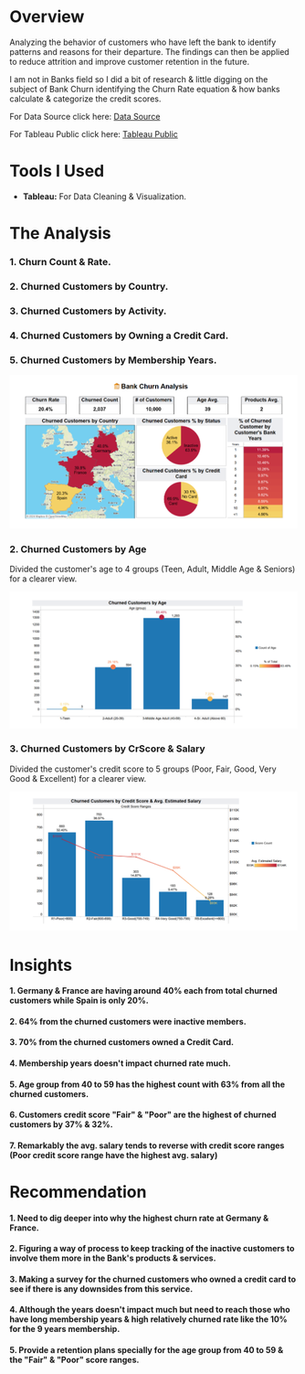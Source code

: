 # Overview

Analyzing the behavior of customers who have left the bank to identify patterns and reasons for their departure.
The findings can then be applied to reduce attrition and improve customer retention in the future.

I am not in Banks field so I did a bit of research & little digging on the subject of Bank Churn identifying the Churn Rate equation & how banks calculate & categorize the credit scores.

For Data Source click here: [Data Source](/Source_Data/Bank+Customer+Churn.zip/)

For Tableau Public click here: [Tableau Public](https://public.tableau.com/views/BankChurn_17249682380290/BankChurnAnalysisOverview?:language=en-US&:sid=&:display_count=n&:origin=viz_share_link)

# Tools I Used

- **Tableau:** For Data Cleaning & Visualization.

# The Analysis

### 1. Churn Count & Rate.
### 2. Churned Customers by Country.
### 3. Churned Customers by Activity.
### 4. Churned Customers by Owning a Credit Card.
### 5. Churned Customers by Membership Years.

![](Images/1_Bank_Churn_Analysis_Overview.png)

### 2. Churned Customers by Age

Divided the customer's age to 4 groups (Teen, Adult, Middle Age & Seniors) for a clearer view.

![](Images/2_Churned_Customers_by_Age.png)

### 3. Churned Customers by CrScore & Salary

Divided the customer's credit score to 5 groups (Poor, Fair, Good, Very Good & Excellent) for a clearer view.

![](Images/3_Churned_Customers_by_CrScore_&_Salary.png)

# Insights

#### 1. Germany & France are having around 40% each from total churned customers while Spain is only 20%.
#### 2. 64% from the churned customers were inactive members. 
#### 3. 70% from the churned customers owned a Credit Card.
#### 4. Membership years doesn't impact churned rate much.
#### 5. Age group from 40 to 59 has the highest count with 63% from all the churned customers.
#### 6. Customers credit score "Fair" & "Poor" are the highest of churned customers by 37% & 32%.
#### 7. Remarkably the avg. salary tends to reverse with credit score ranges (Poor credit score range have the highest avg. salary)

# Recommendation

#### 1. Need to dig deeper into why the highest churn rate at Germany & France.
#### 2. Figuring a way of process to keep tracking of the inactive customers to involve them more in the Bank's products & services.
#### 3. Making a survey for the churned customers who owned a credit card to see if there is any downsides from this service.
#### 4. Although the years doesn't impact much but need to reach those who have long membership years & high relatively churned rate like the 10% for the 9 years membership.
#### 5. Provide a retention plans specially for the age group from 40 to 59 & the "Fair" & "Poor" score ranges.
